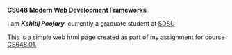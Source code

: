 **CS648 Modern Web Development Frameworks**

I am _**Kshitij Poojary**_, currently a graduate student at [SDSU](https://www.sdsu.edu/)

This is a simple web html page created as part of my assignment for course [CS648.01.](https://ces.sdsu.edu/science-computers-technology/advanced-certificate-web-and-mobile-applications-development)
